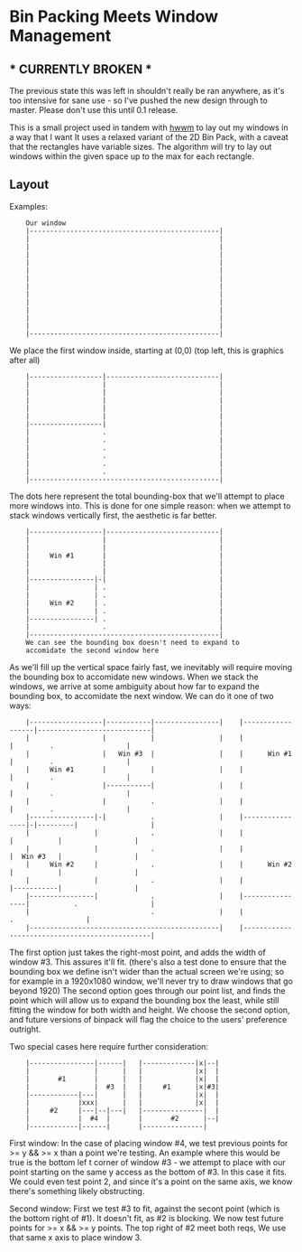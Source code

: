 # Bin Packing Meets Window Management

## * CURRENTLY BROKEN *
The previous state this was left in shouldn't really be ran anywhere, as it's too intensive for sane use - so I've pushed the new design through to master. Please don't use this until 0.1 release.

This is a small project used in tandem with [hwwm](https://github.com/halfwit/hwwm) to lay out my windows in a way that I want
It uses a relaxed variant of the 2D Bin Pack, with a caveat that the rectangles have variable sizes.
The algorithm will try to lay out windows within the given space up to the max for each rectangle.

## Layout

Examples:

```
	Our window
	|-----------------------------------------------|
	|                                               |
	|                                               |
	|                                               |
	|                                               |
	|                                               |
	|                                               |
	|                                               |
	|                                               |
	|                                               |
	|                                               |
	|                                               |
	|                                               |
	|-----------------------------------------------|
```
	
We place the first window inside, starting at (0,0) (top left, this is graphics after all)

```
	|------------------|----------------------------|
	|                  |                            |
	|                  |                            |
	|                  |                            |
	|                  |                            |
	|                  |                            |
	|------------------|                            |
	|                  .                            |
	|                  .                            |
	|                  .                            |
	|                  .                            |
	|                  .                            |
	|                  .                            |
	|-----------------------------------------------|

```

The dots here represent the total bounding-box that we'll attempt to place more windows into. This is done for one simple reason: when we attempt to stack windows vertically first, the aesthetic is far better.

```
	|------------------|----------------------------|
	|                  |                            |
	|                  |                            |
	|     Win #1       |                            |
	|                  |                            |
	|                  |                            |
	|----------------|-|                            |
	|                | .                            |
	|                | .                            |
	|     Win #2     | .                            |
	|                | .                            |
	|----------------| .                            |
	|                  .                            |
	|-----------------------------------------------|
	We can see the bounding box doesn't need to expand to
	accomidate the second window here
```

As we'll fill up the vertical space fairly fast, we inevitably will require moving the bounding box to accomidate new windows. 
When we stack the windows, we arrive at some ambiguity about how far to expand the bounding box, to accomidate the next window. We can do it one of two ways:

```
	|------------------|-----------|----------------|    |------------------|----------------------------|
	|                  |           |                |    |                  |         .                  |
	|                  |   Win #3  |                |    |      Win #1      |         .                  |
	|     Win #1       |           |                |    |                  |         .                  |
	|                  |-----------|                |    |                  |         .                  |
	|                  |           .                |    |                  |         .                  |
	|----------------|-|           .                |    |----------------|-|---------|                  |
	|                |             .                |    |                |           |                  |
	|                |             .                |    |                |  Win #3   |                  |
	|     Win #2     |             .                |    |      Win #2    |           |                  |
	|                |             .                |    |                |-----------|                  |
	|----------------|             .                |    |----------------|           .                  |
	|                              .                |    |                            .                  |
	|-----------------------------------------------|    |-----------------------------------------------|

```

The first option just takes the right-most point, and adds the width of window #3. This assures it'll fit. (there's also a test done to ensure that the bounding box we define isn't wider than the actual screen we're using; so for example in a 1920x1080 window, we'll never try to draw windows that go beyond 1920)
The second option goes through our point list, and finds the point which will allow us to expand the bounding box the least, while still fitting the window for both width and height. 
We choose the second option, and future versions of binpack will flag the choice to the users' preference outright. 

Two special cases here require further consideration:

```    
    |----------------|------|   |-------------|x|--|
    |                |      |   |             |x|  |
    |       #1       |      |   |             |x|  |
    |                |  #3  |   |     #1      |x|#3|
    |------------|---|      |   |             |x|  |
    |            |xxx|      |   |             |x|  |
    |     #2     |---|--|---|   |---------------|  |
    |            |  #4  |       |       #2      |--|
    |------------|------|       |---------------|

```

First window:
In the case of placing window #4, we test previous points for >= y && >= x than a point we're testing. An example where this would be true is the bottom lef
t corner of window #3 - we attempt to place with our point starting on the same y access as the bottom of #3. In this case it fits. We could even test point 2, and since it's a point on the same axis, we know there's something likely obstructing.

Second window:
First we test #3 to fit, against the secont point (which is the bottom right of #1). It doesn't fit, as #2 is blocking. We now test future points for >= x && >= y points. The top right of #2 meet both reqs, We use that same x axis to place window 3.
